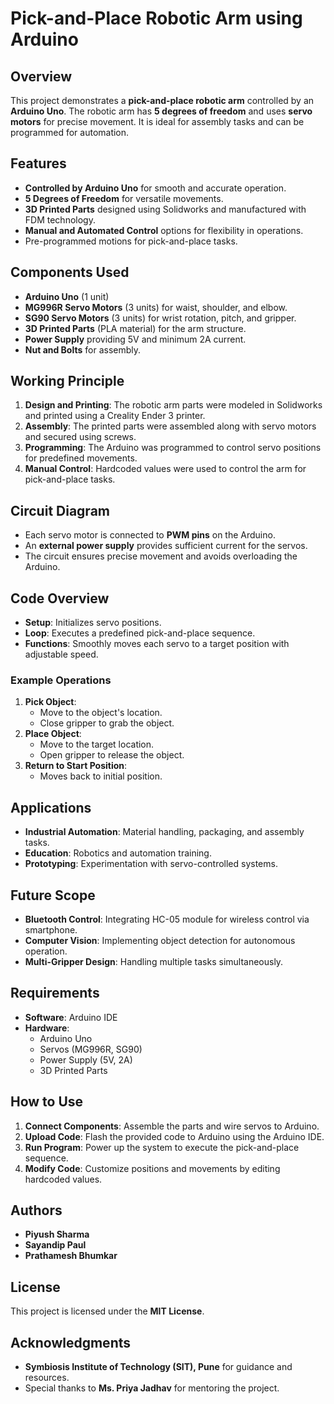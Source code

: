 # Pick-and-Place Robotic Arm using Arduino

## Overview
This project demonstrates a **pick-and-place robotic arm** controlled by an **Arduino Uno**. The robotic arm has **5 degrees of freedom** and uses **servo motors** for precise movement. It is ideal for assembly tasks and can be programmed for automation.

## Features
- **Controlled by Arduino Uno** for smooth and accurate operation.
- **5 Degrees of Freedom** for versatile movements.
- **3D Printed Parts** designed using Solidworks and manufactured with FDM technology.
- **Manual and Automated Control** options for flexibility in operations.
- Pre-programmed motions for pick-and-place tasks.

## Components Used
- **Arduino Uno** (1 unit)
- **MG996R Servo Motors** (3 units) for waist, shoulder, and elbow.
- **SG90 Servo Motors** (3 units) for wrist rotation, pitch, and gripper.
- **3D Printed Parts** (PLA material) for the arm structure.
- **Power Supply** providing 5V and minimum 2A current.
- **Nut and Bolts** for assembly.

## Working Principle
1. **Design and Printing**: The robotic arm parts were modeled in Solidworks and printed using a Creality Ender 3 printer.
2. **Assembly**: The printed parts were assembled along with servo motors and secured using screws.
3. **Programming**: The Arduino was programmed to control servo positions for predefined movements.
4. **Manual Control**: Hardcoded values were used to control the arm for pick-and-place tasks.

## Circuit Diagram
- Each servo motor is connected to **PWM pins** on the Arduino.
- An **external power supply** provides sufficient current for the servos.
- The circuit ensures precise movement and avoids overloading the Arduino.

## Code Overview
- **Setup**: Initializes servo positions.
- **Loop**: Executes a predefined pick-and-place sequence.
- **Functions**: Smoothly moves each servo to a target position with adjustable speed.

### Example Operations
1. **Pick Object**:
   - Move to the object's location.
   - Close gripper to grab the object.
2. **Place Object**:
   - Move to the target location.
   - Open gripper to release the object.
3. **Return to Start Position**:
   - Moves back to initial position.

## Applications
- **Industrial Automation**: Material handling, packaging, and assembly tasks.
- **Education**: Robotics and automation training.
- **Prototyping**: Experimentation with servo-controlled systems.

## Future Scope
- **Bluetooth Control**: Integrating HC-05 module for wireless control via smartphone.
- **Computer Vision**: Implementing object detection for autonomous operation.
- **Multi-Gripper Design**: Handling multiple tasks simultaneously.

## Requirements
- **Software**: Arduino IDE
- **Hardware**:
  - Arduino Uno
  - Servos (MG996R, SG90)
  - Power Supply (5V, 2A)
  - 3D Printed Parts

## How to Use
1. **Connect Components**: Assemble the parts and wire servos to Arduino.
2. **Upload Code**: Flash the provided code to Arduino using the Arduino IDE.
3. **Run Program**: Power up the system to execute the pick-and-place sequence.
4. **Modify Code**: Customize positions and movements by editing hardcoded values.

## Authors
- **Piyush Sharma**  
- **Sayandip Paul**  
- **Prathamesh Bhumkar**   

## License
This project is licensed under the **MIT License**.

## Acknowledgments
- **Symbiosis Institute of Technology (SIT), Pune** for guidance and resources.
- Special thanks to **Ms. Priya Jadhav** for mentoring the project.
